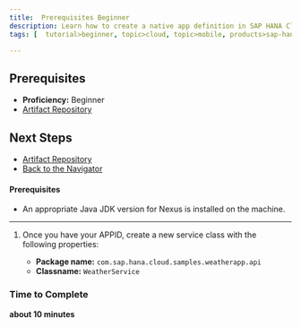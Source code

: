 ```yaml
---
title:  Prerequisites Beginner
description: Learn how to create a native app definition in SAP HANA Cloud Platform mobile service for development and operations
tags: [  tutorial>beginner, topic>cloud, topic>mobile, products>sap-hana-cloud-platform ]

---
```

## Prerequisites  
  - **Proficiency:** Beginner
- [Artifact Repository](http://go.sap.com/developer/tutorials/ci-best-practices-artifacts.html)

## Next Steps
   - [Artifact Repository](http://go.sap.com/developer/tutorials/ci-best-practices-artifacts.html)
  - [Back to the Navigator](http://go.sap.com/developer/tutorials/ci-best-practices-intro.html)
  
 
#### Prerequisites
- An appropriate Java JDK version for Nexus is installed on the machine.



---

1. Once you have your APPID, create a new service class with the following properties:

    - **Package name:** `com.sap.hana.cloud.samples.weatherapp.api`
    - **Classname:** `WeatherService`

### Time to Complete
**about 10 minutes**
